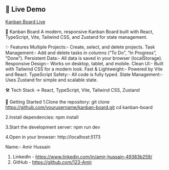 ## 🚀 Live Demo

[Kanban Board Live](https://123-Amir.github.io/kanban-board/)

🚀 Kanban Board
A modern, responsive Kanban Board built with React, TypeScript, Vite, Tailwind CSS, and Zustand for state management.

✨ Features
Multiple Projects:- Create, select, and delete projects.
Task Management:- Add and delete tasks in columns (“To Do”, “In Progress”, “Done”).
Persistent Data:- All data is saved in your browser (localStorage).
Responsive Design:- Works on desktop, tablet, and mobile.
Clean UI:- Built with Tailwind CSS for a modern look.
Fast & Lightweight:- Powered by Vite and React.
TypeScript Safety:- All code is fully typed.
State Management:- Uses Zustand for simple and scalable state.

🛠️ Tech Stack ->
React,
TypeScript,
Vite,
Tailwind CSS,
Zustand

🚦 Getting Started
1.Clone the repository: git clone https://github.com/yourusername/kanban-board.git
cd kanban-board

2.Install dependencies: npm install

3.Start the development server: npm run dev

4.Open in your browser: http://localhost:5173

Name:- Amir Hussain
1. LinkedIn - https://www.linkedin.com/in/amir-hussain-49383b259/
2. GitHub - https://github.com/123-Amir
